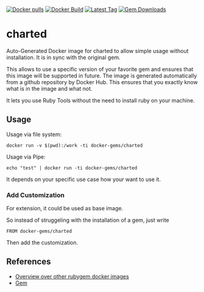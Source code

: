 [![Docker pulls](https://img.shields.io/docker/pulls/rubygem/charted.svg)](https://hub.docker.com/r/rubygem/charted/)
[![Docker Build](https://img.shields.io/docker/automated/rubygem/charted.svg)](https://hub.docker.com/r/rubygem/charted/)
[![Latest Tag](https://img.shields.io/github/tag/docker-rubygem/charted.svg)](https://hub.docker.com/r/rubygem/charted/)
[![Gem Downloads](https://img.shields.io/gem/dt/charted.svg)](https://rubygems.org/gems/charted/)
# charted

Auto-Generated Docker image for charted to allow simple usage without installation.
It is in sync with the original gem.

This allows to use a specific version of your favorite gem and ensures that this image will be supported in future.
The image is generated automatically from a github repository by Docker Hub.
This ensures that you exactly know what is in the image and what not.

It lets you use Ruby Tools without the need to install ruby on your machine.

## Usage

Usage via file system:

`docker run -v $(pwd):/work -ti docker-gems/charted`

Usage via Pipe:

`echo "test" | docker run -ti docker-gems/charted`

It depends on your specific use case how your want to use it.

### Add Customization

For extension, it could be used as base image.

So instead of struggeling with the installation of a gem, just write

`FROM docker-gems/charted`

Then add the customization.

## References

 - [Overview over other rubygem docker images](https://github.com/thinkbot/docker-rubygem)
 - [Gem](https://rubygems.org/gems/charted/)
